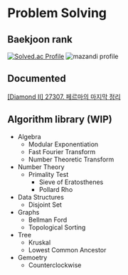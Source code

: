 # Problem Solving
## Baekjoon rank
[![Solved.ac Profile](http://mazassumnida.wtf/api/v2/generate_badge?boj=furthermares)](https://solved.ac/furthermares)
![mazandi profile](http://mazandi.herokuapp.com/api?handle=furthermares&theme=warm)

## Documented
[[Diamond II] 27307. 페르마의 마지막 정리](백준/Diamond/27307. 페르마의 마지막 정리/explanation.md)

## Algorithm library (WIP)

- Algebra
  - Modular Exponentiation
  - Fast Fourier Transform
  - Number Theoretic Transform
- Number Theory
  - Primality Test
    - Sieve of Eratosthenes
    - Pollard Rho
- Data Structures
  - Disjoint Set
- Graphs
  - Bellman Ford
  - Topological Sorting
- Tree
  - Kruskal
  - Lowest Common Ancestor
- Gemoetry
  - Counterclockwise
